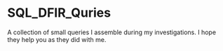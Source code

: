 # SQL_DFIR_Quries
A collection of small queries I assemble during my investigations. I hope they help you as they did with me.
